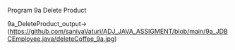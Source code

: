 Program 9a Delete Product

9a_DeleteProduct_output->(https://github.com/saniyaVaturi/ADJ_JAVA_ASSIGMENT/blob/main/9a_JDBCEmployee.java/deleteCoffee_9a.jpg)

